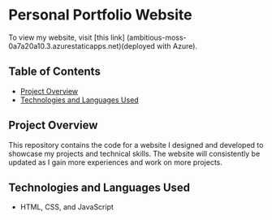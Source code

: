 # Personal Portfolio Website
To view my website, visit [this link] (ambitious-moss-0a7a20a10.3.azurestaticapps.net)(deployed with Azure).

## Table of Contents

- [Project Overview](#project-overview)
- [Technologies and Languages Used](#technologies-and-languages-used)

## Project Overview
This repository contains the code for a website I designed and developed to showcase my projects and technical skills. The website will consistently be updated as I gain more experiences and work on more projects.

## Technologies and Languages Used

* HTML, CSS, and JavaScript

